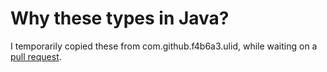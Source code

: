 # Why these types in Java?

I temporarily copied these from com.github.f4b6a3.ulid, while waiting on a [pull request](https://github.com/f4b6a3/ulid-creator/pull/27).